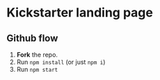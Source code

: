 # Kickstarter landing page

## Github flow

1. **Fork** the repo.
2. Run `npm install` (or just `npm i`)
3. Run `npm start`
